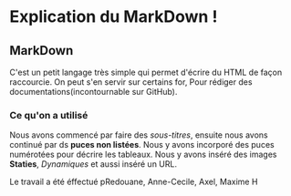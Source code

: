 # Explication du MarkDown ! 

<h2>MarkDown</h2>


C'est un petit langage très simple qui permet d'écrire du HTML de façon raccourcie. On peut s'en servir sur certains for, Pour rédiger des 
documentations(incontournable sur GitHub).

<h3>Ce qu'on a utilisé</h3

Nous avons commencé par faire des *sous-titres*,
ensuite nous avons continué par ds **puces non listées**.
Nous y avons incorporé des puces numérotées pour décrire les tableaux. 
Nous y avons inséré des images **Staties**, *Dynamiques* et aussi inséré un URL. 

Le travail a été éffectué pRedouane, Anne-Cecile, Axel, Maxime H
